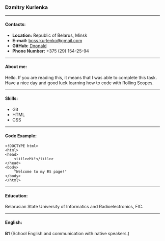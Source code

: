 ### Dzmitry Kurlenka
___
#### Contacts: 

+ __Location:__ Republic of Belarus, Minsk
+ __E-mail:__ boss.kurlenko@gmail.com
+ __GitHub:__  [Dnonald](https://github.com/Dnonald)
+ __Phone Number:__ +375 (29) 154-25-94
___
#### About me:
Hello. If you are reading this, it means that I was able to complete this task.
Have a nice day and good luck learning how to code with Rolling Scopes.
___
#### Skills:
+ Git
+ HTML
+ CSS
___
#### Code Example:
```
<!DOCTYPE html>
<html>
<head>
	<title>Hi!</title>
</head>
<body>
	"Welcome to my RS page!"
</body>
</html>
```
___
#### Education:
Belarusian State University of Informatics and Radioelectronics, FIC.
___
#### English:
**B1** (School English and communication with native speakers.)
